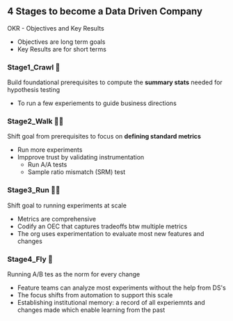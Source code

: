 ## 4 Stages to become a Data Driven Company
OKR - Objectives and Key Results
- Objectives are long term goals
- Key Results are for short terms 

### Stage1_Crawl 👶
Build foundational prerequisites to compute the **summary stats** needed for hypothesis testing
- To run a few experiements to guide business directions

### Stage2_Walk 🚶‍♀️
Shift goal from prerequisites to focus on **defining standard metrics**
- Run more experiments
- Impprove trust by validating instrumentation
  - Run A/A tests 
  - Sample ratio mismatch (SRM) test 

### Stage3_Run 🏃‍♀️
Shift goal to running experiments at scale 
- Metrics are comprehensive 
- Codify an OEC that captures tradeoffs btw multiple metrics
- The org uses experimentation to evaluate most new features and changes

### Stage4_Fly 💸
Running A/B tes as the norm for every change
- Feature teams can analyze most experiments without the help from DS's
- The focus shifts from automation to support this scale 
- Establishing institutional memory: a record of all experiemnts and changes made which enable learning from the past 
